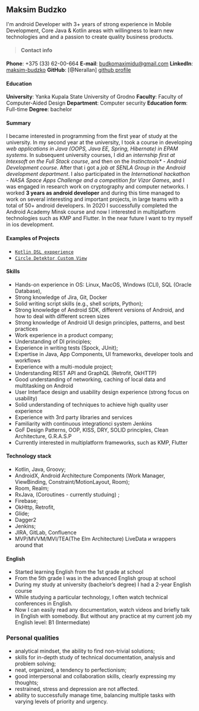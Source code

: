 ## Maksim Budzko

I'm android Developer with 3+ years of strong experience in Mobile Development, Core Java & Kotlin areas with willingness to learn new technologies and and a passion to create quality business products.

> #### Contact info
__Phone__: +375 (33) 62-00-664 
__E-mail__: budkomaximidu@gmail.com
__LinkedIn__: [maksim-budzko][linkedin profile]
__GitHub__: [@Nerallan] [github profile]

#### Education

__University__: Yanka Kupala State University of Grodno
__Faculty__: Faculty of Computer-Aided Design
__Department__: Computer security
__Education form__: Full-time
__Degree__: bachelor

#### Summary

I became interested in programming from the first year of study at the university. 
In my second year at the university, I took a course in developing _web applications 
in Java (OOPS, Java EE, Spring, Hibernate) in EPAM systems_.
In subsequent university courses, I did an _internship first at Intexsoft on the Full Stack course_, 
and then on the _Instinctools* - Android Development course_. 
After that i got a _job at SENLA Group in the Android development department_. 
I also participated in the _International hackathon - NASA Space Apps Challenge and a competition for Vizor Games_, 
and I was engaged in research work on cryptography and computer networks. I worked __3 years as android developer__ and during this time managed to work on several interesting and important projects, in large teams with a total of 50+ android developers. In 2020 I successfully completed the Android Academy Minsk course and now I interested in multiplatform technologies such as KMP and Flutter. In the near future I want to try myself in ios development. 

#### Examples of Projects

- [``Kotlin DSL expperience``][dsl_template] 
- [``Circle Detektor Custom View``][custom_view] 

#### Skills

- Hands-on experience in OS: Linux, MacOS, Windows (CLI), SQL (Oracle Database), 
- Strong knowledge of Jira, Git, Docker
- Solid writing script skills (e.g., shell scripts, Python);
- Strong knowledge of Android SDK, different versions of Android, and how to deal with different screen sizes
- Strong knowledge of Android UI design principles, patterns, and best practices
- Work experience in a product company;
- Understanding of DI principles; 
- Experience in writing tests (Spock, JUnit); 
- Expertise in Java, App Components, UI frameworks, developer tools and workflows
- Experience with a multi-module project; 
- Understanding REST API and GraphQL (Retrofit, OkHTTP)
- Good understanding of networking, caching of local data and multitasking on Android
- User Interface design and usability design experience (strong focus on usability)
- Solid understanding of techniques to achieve high quality user experience
- Experience with 3rd party libraries and services
- Familiarity with continuous integrationci system Jenkins 
- GoF Design Patterns, OOP, KISS, DRY, SOLID principles, Clean Architecture, G.R.A.S.P
- Currently interested in multiplatform frameworks, such as KMP, Flutter

#### Technology stack 

- Kotlin, Java, Groovy;
- AndroidX, Android Architecture Components (Work Manager, ViewBinding, Constraint/MotionLayout, Room);
- Room, Realm;
- RxJava, (Coroutines - currently studuing) ;
- Firebase;
- OkHttp, Retrofit, 
- Glide;
- Dagger2
- Jenkins;
- JIRA, GitLab, Confluence
- MVP/MVVM/MVI/TEA(The Elm Architecture) LiveData и wrappers around that

#### English

- Started learning English from the 1st grade at school
- From the 5th grade I was in the advanced English group at school
- During my study at university (bachelor’s degree) I had a 2-year English course
- While studying a particular technology, I often watch technical conferences in English. 
- Now I can easily read any documentation, watch videos and briefly talk in English with somebody. But without any practice at my current job my English level: B1 (Intermediate)

### Personal qualities

- analytical mindset, the ability to find non-trivial solutions;
- skills for in-depth study of technical documentation, analysis and problem solving;
- neat, organized, a tendency to perfectionism;
- good interpersonal and collaboration skills, clearly expressing my thoughts;
- restrained, stress and depression are not affected.
- ability to successfully manage time, balancing multiple tasks with varying levels of priority and urgency.


[linkedin profile]: https://www.linkedin.com/in/maksim-budzko-3443001ba
[github profile]: https://github.com/Nerallan 
[dsl_template]: https://github.com/Nerallan/dsl_template
[custom_view]:https://github.com/Nerallan/CircleDetector
